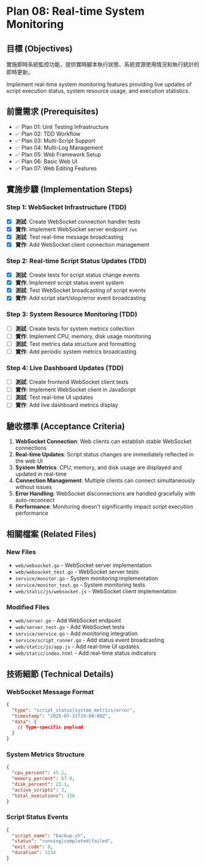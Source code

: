 # Plan 08: Real-time System Monitoring

## 目標 (Objectives)

實施即時系統監控功能，提供實時腳本執行狀態、系統資源使用情況和執行統計的即時更新。

Implement real-time system monitoring features providing live updates of script execution status, system resource usage, and execution statistics.

## 前置需求 (Prerequisites)

- ✅ Plan 01: Unit Testing Infrastructure
- ✅ Plan 02: TDD Workflow
- ✅ Plan 03: Multi-Script Support
- ✅ Plan 04: Multi-Log Management
- ✅ Plan 05: Web Framework Setup
- ✅ Plan 06: Basic Web UI
- ✅ Plan 07: Web Editing Features

## 實施步驟 (Implementation Steps)

### Step 1: WebSocket Infrastructure (TDD)
- [x] **測試**: Create WebSocket connection handler tests
- [x] **實作**: Implement WebSocket server endpoint `/ws`
- [x] **測試**: Test real-time message broadcasting
- [x] **實作**: Add WebSocket client connection management

### Step 2: Real-time Script Status Updates (TDD)
- [x] **測試**: Create tests for script status change events
- [x] **實作**: Implement script status event system
- [x] **測試**: Test WebSocket broadcasting of script events
- [x] **實作**: Add script start/stop/error event broadcasting

### Step 3: System Resource Monitoring (TDD)
- [ ] **測試**: Create tests for system metrics collection
- [ ] **實作**: Implement CPU, memory, disk usage monitoring
- [ ] **測試**: Test metrics data structure and formatting
- [ ] **實作**: Add periodic system metrics broadcasting

### Step 4: Live Dashboard Updates (TDD)
- [ ] **測試**: Create frontend WebSocket client tests
- [ ] **實作**: Implement WebSocket client in JavaScript
- [ ] **測試**: Test real-time UI updates
- [ ] **實作**: Add live dashboard metrics display

## 驗收標準 (Acceptance Criteria)

1. **WebSocket Connection**: Web clients can establish stable WebSocket connections
2. **Real-time Updates**: Script status changes are immediately reflected in the web UI
3. **System Metrics**: CPU, memory, and disk usage are displayed and updated in real-time
4. **Connection Management**: Multiple clients can connect simultaneously without issues
5. **Error Handling**: WebSocket disconnections are handled gracefully with auto-reconnect
6. **Performance**: Monitoring doesn't significantly impact script execution performance

## 相關檔案 (Related Files)

### New Files
- `web/websocket.go` - WebSocket server implementation
- `web/websocket_test.go` - WebSocket server tests
- `service/monitor.go` - System monitoring implementation
- `service/monitor_test.go` - System monitoring tests
- `web/static/js/websocket.js` - WebSocket client implementation

### Modified Files
- `web/server.go` - Add WebSocket endpoint
- `web/server_test.go` - Add WebSocket tests
- `service/service.go` - Add monitoring integration
- `service/script_runner.go` - Add status event broadcasting
- `web/static/js/app.js` - Add real-time UI updates
- `web/static/index.html` - Add real-time status indicators

## 技術細節 (Technical Details)

### WebSocket Message Format
```json
{
  "type": "script_status|system_metrics|error",
  "timestamp": "2025-07-31T19:00:00Z",
  "data": {
    // Type-specific payload
  }
}
```

### System Metrics Structure
```json
{
  "cpu_percent": 45.2,
  "memory_percent": 67.8,
  "disk_percent": 23.1,
  "active_scripts": 3,
  "total_executions": 156
}
```

### Script Status Events
```json
{
  "script_name": "backup.sh",
  "status": "running|completed|failed",
  "exit_code": 0,
  "duration": 1234
}
```
